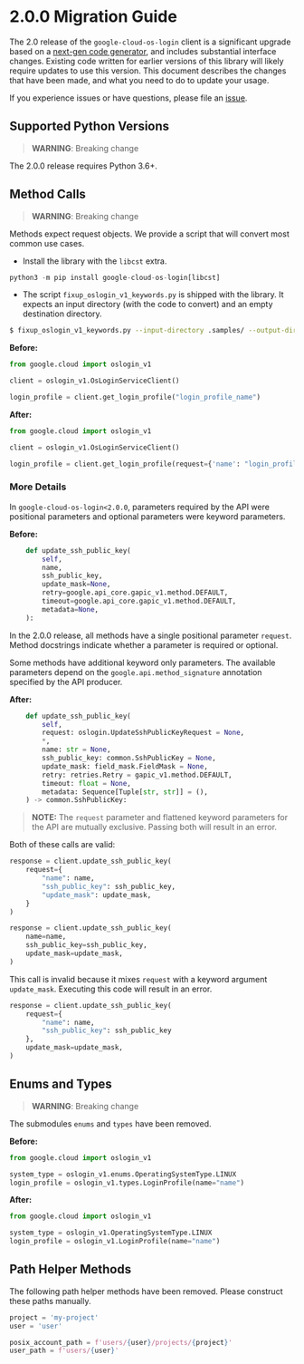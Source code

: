 # 2.0.0 Migration Guide

The 2.0 release of the `google-cloud-os-login` client is a significant upgrade based on a [next-gen code generator](https://github.com/googleapis/gapic-generator-python), and includes substantial interface changes. Existing code written for earlier versions of this library will likely require updates to use this version. This document describes the changes that have been made, and what you need to do to update your usage.

If you experience issues or have questions, please file an [issue](https://github.com/googleapis/python-oslogin/issues).

## Supported Python Versions

> **WARNING**: Breaking change

The 2.0.0 release requires Python 3.6+.


## Method Calls

> **WARNING**: Breaking change

Methods expect request objects. We provide a script that will convert most common use cases.

* Install the library with the `libcst` extra.

```py
python3 -m pip install google-cloud-os-login[libcst]
```

* The script `fixup_oslogin_v1_keywords.py` is shipped with the library. It expects
an input directory (with the code to convert) and an empty destination directory.

```sh
$ fixup_oslogin_v1_keywords.py --input-directory .samples/ --output-directory samples/
```

**Before:**
```py
from google.cloud import oslogin_v1

client = oslogin_v1.OsLoginServiceClient()

login_profile = client.get_login_profile("login_profile_name")
```


**After:**
```py
from google.cloud import oslogin_v1

client = oslogin_v1.OsLoginServiceClient()

login_profile = client.get_login_profile(request={'name': "login_profile_name"})
```

### More Details

In `google-cloud-os-login<2.0.0`, parameters required by the API were positional parameters and optional parameters were keyword parameters.

**Before:**
```py
    def update_ssh_public_key(
        self,
        name,
        ssh_public_key,
        update_mask=None,
        retry=google.api_core.gapic_v1.method.DEFAULT,
        timeout=google.api_core.gapic_v1.method.DEFAULT,
        metadata=None,
    ):
```

In the 2.0.0 release, all methods have a single positional parameter `request`. Method docstrings indicate whether a parameter is required or optional.

Some methods have additional keyword only parameters. The available parameters depend on the `google.api.method_signature` annotation specified by the API producer.


**After:**
```py
    def update_ssh_public_key(
        self,
        request: oslogin.UpdateSshPublicKeyRequest = None,
        *,
        name: str = None,
        ssh_public_key: common.SshPublicKey = None,
        update_mask: field_mask.FieldMask = None,
        retry: retries.Retry = gapic_v1.method.DEFAULT,
        timeout: float = None,
        metadata: Sequence[Tuple[str, str]] = (),
    ) -> common.SshPublicKey:
```

> **NOTE:** The `request` parameter and flattened keyword parameters for the API are mutually exclusive.
> Passing both will result in an error.


Both of these calls are valid:

```py
response = client.update_ssh_public_key(
    request={
        "name": name,
        "ssh_public_key": ssh_public_key,
        "update_mask": update_mask,
    }
)
```

```py
response = client.update_ssh_public_key(
    name=name,
    ssh_public_key=ssh_public_key,
    update_mask=update_mask,
)
```

This call is invalid because it mixes `request` with a keyword argument `update_mask`. Executing this code
will result in an error.

```py
response = client.update_ssh_public_key(
    request={
        "name": name,
        "ssh_public_key": ssh_public_key
    },
    update_mask=update_mask,
)
```



## Enums and Types


> **WARNING**: Breaking change

The submodules `enums` and `types` have been removed.

**Before:**
```py
from google.cloud import oslogin_v1

system_type = oslogin_v1.enums.OperatingSystemType.LINUX
login_profile = oslogin_v1.types.LoginProfile(name="name")
```


**After:**
```py
from google.cloud import oslogin_v1

system_type = oslogin_v1.OperatingSystemType.LINUX
login_profile = oslogin_v1.LoginProfile(name="name")
```

## Path Helper Methods

The following path helper methods have been removed. Please construct these paths manually.

```py
project = 'my-project'
user = 'user'

posix_account_path = f'users/{user}/projects/{project}'
user_path = f'users/{user}'
```
